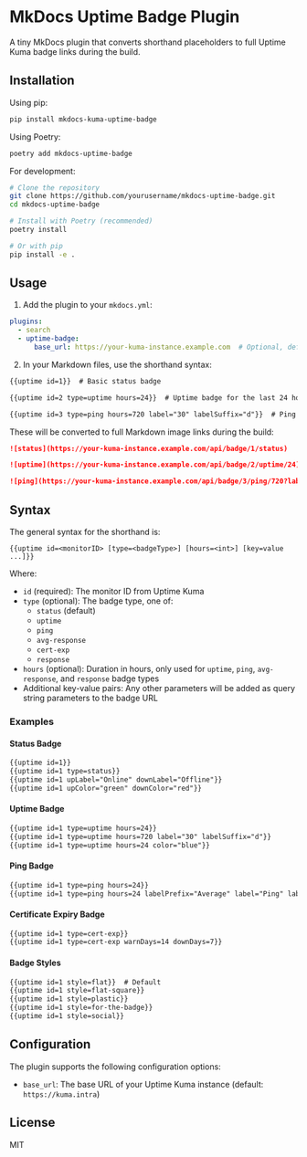 # MkDocs Uptime Badge Plugin

A tiny MkDocs plugin that converts shorthand placeholders to full Uptime Kuma badge links during the build.

## Installation

Using pip:

```bash
pip install mkdocs-kuma-uptime-badge
```

Using Poetry:

```bash
poetry add mkdocs-uptime-badge
```

For development:

```bash
# Clone the repository
git clone https://github.com/yourusername/mkdocs-uptime-badge.git
cd mkdocs-uptime-badge

# Install with Poetry (recommended)
poetry install

# Or with pip
pip install -e .
```

## Usage

1. Add the plugin to your `mkdocs.yml`:

```yaml
plugins:
  - search
  - uptime-badge:
      base_url: https://your-kuma-instance.example.com  # Optional, defaults to https://kuma.intra
```

2. In your Markdown files, use the shorthand syntax:

```markdown
{{uptime id=1}}  # Basic status badge

{{uptime id=2 type=uptime hours=24}}  # Uptime badge for the last 24 hours

{{uptime id=3 type=ping hours=720 label="30" labelSuffix="d"}}  # Ping badge with custom label
```

These will be converted to full Markdown image links during the build:

```markdown
![status](https://your-kuma-instance.example.com/api/badge/1/status)

![uptime](https://your-kuma-instance.example.com/api/badge/2/uptime/24)

![ping](https://your-kuma-instance.example.com/api/badge/3/ping/720?label=30&labelSuffix=d)
```

## Syntax

The general syntax for the shorthand is:

```
{{uptime id=<monitorID> [type=<badgeType>] [hours=<int>] [key=value ...]}}
```

Where:

- `id` (required): The monitor ID from Uptime Kuma
- `type` (optional): The badge type, one of:
  - `status` (default)
  - `uptime`
  - `ping`
  - `avg-response`
  - `cert-exp`
  - `response`
- `hours` (optional): Duration in hours, only used for `uptime`, `ping`, `avg-response`, and `response` badge types
- Additional key-value pairs: Any other parameters will be added as query string parameters to the badge URL

### Examples

#### Status Badge

```markdown
{{uptime id=1}}
{{uptime id=1 type=status}}
{{uptime id=1 upLabel="Online" downLabel="Offline"}}
{{uptime id=1 upColor="green" downColor="red"}}
```

#### Uptime Badge

```markdown
{{uptime id=1 type=uptime hours=24}}
{{uptime id=1 type=uptime hours=720 label="30" labelSuffix="d"}}
{{uptime id=1 type=uptime hours=24 color="blue"}}
```

#### Ping Badge

```markdown
{{uptime id=1 type=ping hours=24}}
{{uptime id=1 type=ping hours=24 labelPrefix="Average" label="Ping" labelSuffix=""}}
```

#### Certificate Expiry Badge

```markdown
{{uptime id=1 type=cert-exp}}
{{uptime id=1 type=cert-exp warnDays=14 downDays=7}}
```

#### Badge Styles

```markdown
{{uptime id=1 style=flat}}  # Default
{{uptime id=1 style=flat-square}}
{{uptime id=1 style=plastic}}
{{uptime id=1 style=for-the-badge}}
{{uptime id=1 style=social}}
```

## Configuration

The plugin supports the following configuration options:

- `base_url`: The base URL of your Uptime Kuma instance (default: `https://kuma.intra`)

## License

MIT
